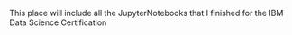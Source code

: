 This place will include all the JupyterNotebooks that I finished for the IBM Data Science Certification
